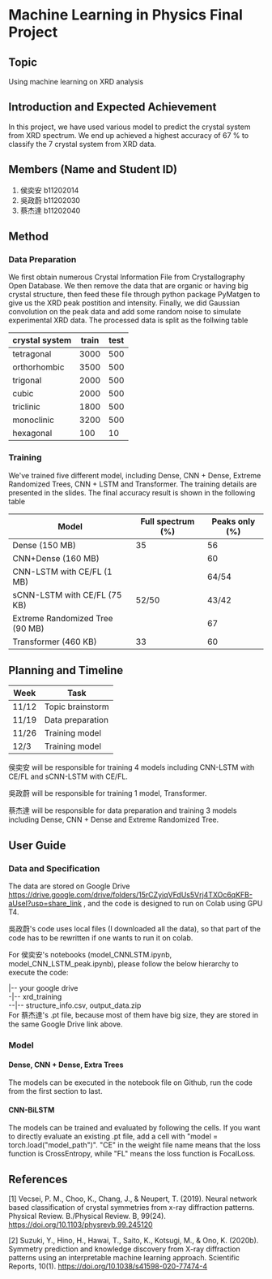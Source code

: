 # Machine Learning in Physics Final Project 

## Topic
Using machine learning on XRD analysis

## Introduction and Expected Achievement

In this project, we have used various model to predict the crystal system from XRD spectrum. We end up achieved a highest accuracy of 67 % to classify the 7 crystal system from XRD data.
  
## Members (Name and Student ID) 

1. 侯奕安 b11202014
2. 吳政蔚 b11202030
3. 蔡杰達 b11202040

## Method

### Data Preparation
We first obtain numerous Crystal Information File from Crystallography Open Database. We then remove the data that are organic or having big crystal structure, then feed these file through python package PyMatgen to give us the XRD peak postition and intensity. Finally, we did Gaussian convolution on the peak data and add some random noise to simulate experimental XRD data. The processed data is split as the follwing table

| crystal system | train | test |
|----------------|-------|------|
| tetragonal     | 3000  | 500  |
| orthorhombic   | 3500  | 500  |
| trigonal       | 2000  | 500  |
| cubic          | 2000  | 500  |
| triclinic      | 1800  | 500  |
| monoclinic     | 3200  | 500  |
| hexagonal      | 100   | 10   |

### Training
We've trained five different model, including Dense, CNN + Dense, Extreme Randomized Trees, CNN + LSTM and Transformer. The training details are presented in the slides. The final accuracy result is shown in the following table

| Model                           | Full spectrum (%) | Peaks only (%) |
|---------------------------------|-------------------|----------------|
| Dense (150 MB)                  | 35                | 56             |
| CNN+Dense (160 MB)              |                   | 60             |
| CNN-LSTM with CE/FL (1 MB)      |                   | 64/54          |
| sCNN-LSTM with CE/FL (75 KB)    | 52/50             | 43/42          |
| Extreme Randomized Tree (90 MB) |                   | 67             |
| Transformer (460 KB)            | 33                | 60             |

## Planning and Timeline

| Week   | Task |
|--------|------|
| 11/12  | Topic brainstorm     |
| 11/19  | Data preparation     |
| 11/26  | Training model     |
| 12/3  |  Training model    |

侯奕安 will be responsible for training 4 models including CNN-LSTM with CE/FL and sCNN-LSTM with CE/FL.

吳政蔚 will be responsible for training 1 model, Transformer.

蔡杰達 will be responsible for data preparation and training 3 models including Dense, CNN + Dense and Extreme Randomized Tree.

## User Guide

### Data and Specification

The data are stored on Google Drive https://drive.google.com/drive/folders/15rCZyiqVFdUs5Vrj4TXOc6qKFB-aUseI?usp=share_link , and the code is designed to run on Colab using GPU T4. 

吳政蔚's code uses local files (I downloaded all the data), so that part of the code has to be rewritten if one wants to run it on colab. 

For 侯奕安's notebooks (model_CNNLSTM.ipynb, model_CNN_LSTM_peak.ipynb), please follow the below hierarchy to execute the code: 

|-- your google drive <br>
-|-- xrd_training  <br>
--|-- structure_info.csv, output_data.zip <br>
For 蔡杰達's .pt file, because most of them have big size, they are stored in the same Google Drive link above.

### Model 
#### Dense, CNN + Dense, Extra Trees
The models can be executed in the notebook file on Github, run the code from the first section to last.

#### CNN-BiLSTM
The models can be trained and evaluated by following the cells. If you want to directly evaluate an existing .pt file, add a cell with "model = torch.load("model_path")". "CE" in the weight file name means that the loss function is CrossEntropy, while "FL" means the loss function is FocalLoss. 

## References
[1] Vecsei, P. M., Choo, K., Chang, J., & Neupert, T. (2019). Neural network based classification of crystal symmetries from x-ray diffraction patterns. Physical Review. B./Physical Review. B, 99(24). https://doi.org/10.1103/physrevb.99.245120

[2] Suzuki, Y., Hino, H., Hawai, T., Saito, K., Kotsugi, M., & Ono, K. (2020b). Symmetry prediction and knowledge discovery from X-ray diffraction patterns using an interpretable machine learning approach. Scientific Reports, 10(1). https://doi.org/10.1038/s41598-020-77474-4
